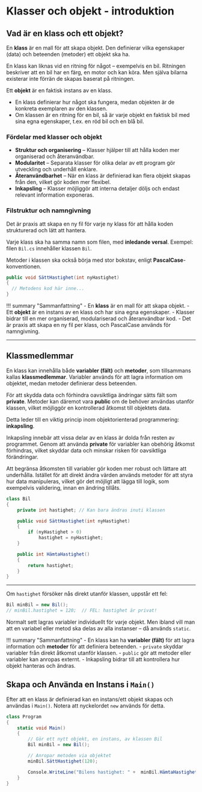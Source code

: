 # Klasser och objekt - introduktion


## Vad är en klass och ett objekt?
En **klass** är en mall för att skapa objekt. Den definierar vilka egenskaper (data) och beteenden (metoder) ett objekt ska ha.

En klass kan liknas vid en ritning för något – exempelvis en bil. Ritningen beskriver att en bil har en färg, en motor och kan köra. Men själva bilarna existerar inte förrän de skapas baserat på ritningen.

Ett **objekt** är en faktisk instans av en klass.
- En klass definierar hur något ska fungera, medan objekten är de konkreta exemplaren av den klassen.
- Om klassen är en ritning för en bil, så är varje objekt en faktisk bil med sina egna egenskaper, t.ex. en röd bil och en blå bil.

### Fördelar med klasser och objekt
- **Struktur och organisering** – Klasser hjälper till att hålla koden mer organiserad och återanvändbar.
- **Modularitet** – Separata klasser för olika delar av ett program gör utveckling och underhåll enklare.
- **Återanvändbarhet** – När en klass är definierad kan flera objekt skapas från den, vilket gör koden mer flexibel.
- **Inkapsling** – Klasser möjliggör att interna detaljer döljs och endast relevant information exponeras.


### Filstruktur och namngivning
Det är praxis att skapa en ny fil för varje ny klass för att hålla koden strukturerad och lätt att hantera.

Varje klass ska ha samma namn som filen, med **inledande versal**. Exempel: filen `Bil.cs` innehåller klassen `Bil`.

Metoder i klassen ska också börja med stor bokstav, enligt **PascalCase**-konventionen.
  ```csharp
  public void SättHastighet(int nyHastighet) 
  { 
    // Metodens kod här inne...
  }
  ```

!!! summary "Sammanfattning"
    - En **klass** är en mall för att skapa objekt.
    - Ett **objekt** är en instans av en klass och har sina egna egenskaper.
    - Klasser bidrar till en mer organiserad, modulariserad och återanvändbar kod.
    - Det är praxis att skapa en ny fil per klass, och PascalCase används för namngivning.


---

## Klassmedlemmar

En klass kan innehålla både **variabler (fält)** och **metoder**, som tillsammans kallas **klassmedlemmar**. Variabler används för att lagra information om objektet, medan metoder definierar dess beteenden.

För att skydda data och förhindra oavsiktliga ändringar sätts fält som **private**. Metoder kan däremot vara **public** om de behöver användas utanför klassen, vilket möjliggör en kontrollerad åtkomst till objektets data.

Detta leder till en viktig princip inom objektorienterad programmering: **inkapsling**.

Inkapsling innebär att vissa delar av en klass är dolda från resten av programmet. Genom att använda **private** för variabler kan obehörig åtkomst förhindras, vilket skyddar data och minskar risken för oavsiktliga förändringar.

Att begränsa åtkomsten till variabler gör koden mer robust och lättare att underhålla. Istället för att direkt ändra värden används metoder för att styra hur data manipuleras, vilket gör det möjligt att lägga till logik, som exempelvis validering, innan en ändring tillåts.

```csharp
class Bil
{
    private int hastighet; // Kan bara ändras inuti klassen

    public void SättHastighet(int nyHastighet)
    {
        if (nyHastighet > 0)
            hastighet = nyHastighet;
    }

    public int HämtaHastighet()
    {
        return hastighet;
    }
}
```

---

Om `hastighet` försöker nås direkt utanför klassen, uppstår ett fel:
```csharp
Bil minBil = new Bil();
// minBil.hastighet = 120;  // FEL: hastighet är privat!
```


Normalt sett lagras variabler individuellt för varje objekt. Men ibland vill man att en variabel eller metod ska delas av alla instanser – då används `static`.


!!! summary "Sammanfattning"
    - En klass kan ha **variabler (fält)** för att lagra information och **metoder** för att definiera beteenden.
    - `private` skyddar variabler från direkt åtkomst utanför klassen.
    - `public` gör att metoder eller variabler kan anropas externt.
    - Inkapsling bidrar till att kontrollera hur objekt hanteras och ändras.



## Skapa och Använda en Instans i `Main()`
Efter att en klass är definierad kan en instans/ett objekt skapas och användas i `Main()`. Notera att nyckelordet `new` används för detta.

```csharp
class Program
{
    static void Main()
    {
        // Gör ett nytt objekt, en instans, av klassen Bil
        Bil minBil = new Bil(); 

        // Anropar metoden via objektet
        minBil.SättHastighet(120);

        Console.WriteLine("Bilens hastighet: " +  minBil.HämtaHastighet()); // Ger utskriften "Bilens hastighet: 120"
    }
}
```






